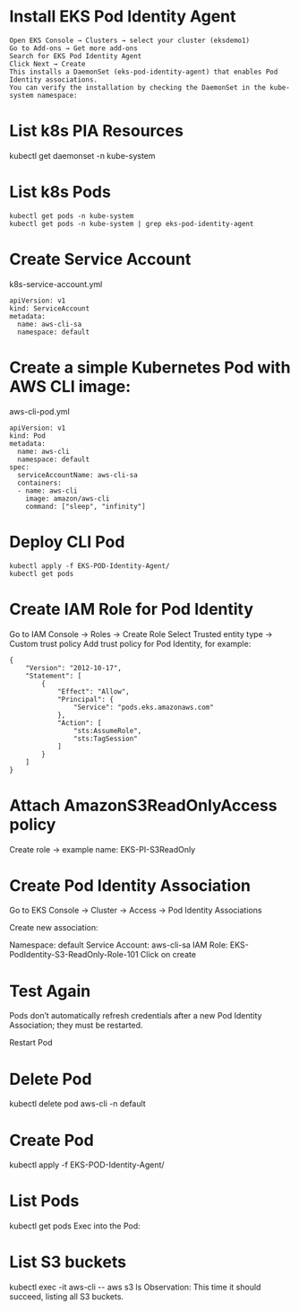 # Install EKS Pod Identity Agent
```console
Open EKS Console → Clusters → select your cluster (eksdemo1)
Go to Add-ons → Get more add-ons
Search for EKS Pod Identity Agent
Click Next → Create
This installs a DaemonSet (eks-pod-identity-agent) that enables Pod Identity associations.
You can verify the installation by checking the DaemonSet in the kube-system namespace:
```

# List k8s PIA Resources
kubectl get daemonset -n kube-system

# List k8s Pods
```consloe
kubectl get pods -n kube-system
kubectl get pods -n kube-system | grep eks-pod-identity-agent
```
# Create Service Account
k8s-service-account.yml
```console
apiVersion: v1
kind: ServiceAccount
metadata:
  name: aws-cli-sa
  namespace: default
```
# Create a simple Kubernetes Pod with AWS CLI image:
aws-cli-pod.yml
```console
apiVersion: v1
kind: Pod
metadata:
  name: aws-cli
  namespace: default
spec:
  serviceAccountName: aws-cli-sa
  containers:
  - name: aws-cli
    image: amazon/aws-cli
    command: ["sleep", "infinity"]
```
# Deploy CLI Pod
```console
kubectl apply -f EKS-POD-Identity-Agent/
kubectl get pods
```

# Create IAM Role for Pod Identity
Go to IAM Console → Roles → Create Role
Select Trusted entity type → Custom trust policy
Add trust policy for Pod Identity, for example:
```console
{
    "Version": "2012-10-17",
    "Statement": [
        {
            "Effect": "Allow",
            "Principal": {
                "Service": "pods.eks.amazonaws.com"
            },
            "Action": [
                "sts:AssumeRole",
                "sts:TagSession"
            ]
        }
    ]
}
```
# Attach AmazonS3ReadOnlyAccess policy
Create role → example name: EKS-PI-S3ReadOnly
# Create Pod Identity Association
Go to EKS Console → Cluster → Access → Pod Identity Associations

Create new association:

Namespace: default
Service Account: aws-cli-sa
IAM Role: EKS-PodIdentity-S3-ReadOnly-Role-101
Click on create
# Test Again
Pods don’t automatically refresh credentials after a new Pod Identity Association; they must be restarted.

Restart Pod
# Delete Pod
kubectl delete pod aws-cli -n default

# Create Pod
kubectl apply -f EKS-POD-Identity-Agent/

# List Pods
kubectl get pods
Exec into the Pod:
# List S3 buckets
kubectl exec -it aws-cli -- aws s3 ls
Observation: This time it should succeed, listing all S3 buckets.

